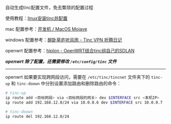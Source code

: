 自动生成tinc配置文件，免去繁琐的配置过程

使用教程：[linux安装tinc并配置](https://www.lvaohui.top/article/202101251558/)

mac 配置参考：[开发机 / MacOS Mojave](https://chanix.github.io/TincCookbook/examples/4-HowToInstallTincOnMacOSMojave.html)

windows 配置参考：[醉卧草庐听风雨 - Tinc VPN 折腾日记](https://wuzk.ink/2018/09/13/2018/20180913/#Windows%E5%AE%A2%E6%88%B7%E7%AB%AFpc)

openwrt 配置参考：[hiplon - OpenWRT结合tinc组自己的SDLAN](https://cloud.tencent.com/developer/article/1666197)

***openwrt 除了配置，还需要修改 `/etc/config/tinc` 文件***

---

openwrt 如果要实现跨网段访问，需要在 `/etc/tinc/tincnet` 文件夹下的 `tinc-up` 和 `tinc-doown` 中分别设置添加路由和删除路由的命令：

~~~bash
# tinc-up
ip route add <目标网段> via <目标网段的网关> dev $INTERFACE src <本机IP>
ip route add 192.168.12.0/24 via 10.0.0.6 dev $INTERFACE src 10.0.0.7

# tinc-doown
ip route del 192.168.12.0/24
~~~
